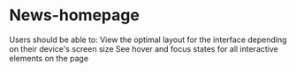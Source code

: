 # News-homepage
Users should be able to:  View the optimal layout for the interface depending on their device's screen size See hover and focus states for all interactive elements on the page
